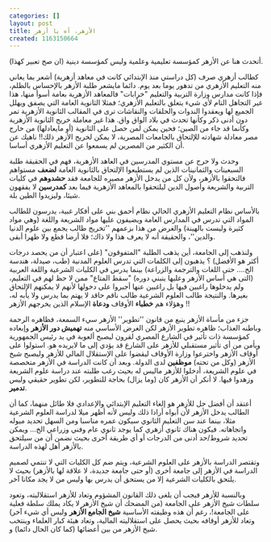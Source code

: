 ```yaml
---
categories: []
layout: post
title: الأزهر، آه يا أزهر
created: 1163150664
---
```

أتحدث هنا عن الأزهر كمؤسسة تعليمية وعلمية وليس كمؤسسة دينية (ان صح تعبير كهذا).

كطالب أزهري صرف (كل دراستي منذ الإبتدائي كانت في معاهد أزهرية) أشعر بما يعاني منه التعليم الأزهري من تدهور يوما بعد يوم. دائما مايشعر طلبة الأزهر بالإحساس بالظلم، فإذا كانت مدارس وزارة التربية والتعليم "خرابات" فالمعاهد الأزهرية بعامة أسوأ منها، هذا غير التجاهل التام لأي شيء يتعلق بالتعليم الأزهري؛ فمثلا الثانوية العامة التي يصفق ويهلل الجميع لها ويعقدوا الندوات والحلقات والنقاشات ترى في المقالب الثانوية الأزهرية تمر دون أدنى ذكر وكأنها تحدث في بلاد الواق واق. هذا غير معاملة خريج الثانوية الأزهرية وكأنما قد جاء من الصين؛ فحين يمكن لمن حصل على الثانوية (أو مايعادلها) من خارج مصر معادلة شهادته للإلتحاق بالجامعات المصرية، لا يمكن لخريج الأزهر ذلك!! ناهيك عن أن الكثير من المصرين لم يسمعوا عن التعليم الأزهري أساسا.

وحدث ولا حرج عن مستوي المدرسين في العاهد الأزهرية، فهم في الحقيقة طلبة السبعينات والثمانينات الذين لم يستطيعوا الإلتحاق بالثانوية العامة __لضعف__ مستواهم فالتحقوا بالأزهر، ولأن كل من يدخل الأزهر مصيره للجامعة فقد __حشدوهم__ في كليات التربية والشريعة وأصول الدين ليلتحقوا بالمعاهد الأزهرية فيما بعد __كمدرسين__ لا يفقهون شيئا، وليزيدوا الطين بلة.

بالأساس نظام التعليم الأزهري الحالي نظام أحمق بني على أفكار غبية، يدرسون للطالب المواد التي تدرس في المدارس العامة ويضيفون عليها مواد الشريعة واللغة (وهي مواد كثيرة وليست بالهينة) والغرض من هذا بزعمهم ''تخريج طالب يجمع بين علوم الدنيا والدين''، والحقيقة أنه لا يعرف هذا ولا ذاك؛ فلا أرضا قطع ولا ظهرا أبقى.

ولنذهب إلى الجامعة، أين يذهب الطلبة "المتفوقون" (على اعتبار أن من يحصد درجات أكثر هو الأفضل) ؟ يذهبون إلى الكلمات التي تدرس العلوم المدنية (طب، صيدلة، هندسة الخ.... حتى اللغات والترجمة والزراعة) بينما يدرس في الكليات الشرعية واللغة العربية (التى هي أساس الأزهر وعليها ينبني دوره) "سقط المتاع" ممن لا حظ لهم في التعليم، ولم يدخلوها راغبين فيها بل راغبين عنها أجبروا على دخولها لأنهم لا يمكنهم الإلتحاق بغيرها. والنتيجة طالب العلوم الشرعية طالب ناقم حاقد لا يهتم بما يدرس ولا يأبه له، وهؤلاء هم __خطباء__ الأوقاف __ودعاة__ الإسلام الذين يخرجهم الأزهر !!

جزء من مأساة الأزهر ينبع من قانون ''تطوير'' الأزهر سيء السمعة، فظاهره الرحمة وباطنه العذاب؛ ظاهره تطوير الأزهر لكن الغرض الأساسي منه __تهميش دور الأزهر__ وإبعاده كمؤسسة ذات تأثير في الشارع المصري لقرون ليصبح ألعوبة في يد رئيس الجمهورية ويأمن من أي تأثير مستقبلي للأزهر على الشارع قد يؤدي إلى ما لايريده هو. استولوا على أوقاف الأزهر واخترعوا وزارة الأوقاف ليقضوا على الإستقلال المالي للأزهر وليصبح شيخ الأزهر (وكل من تحته) __موظفين__ لدى الدولة. وبعد أن كانت الدراسة في الأزهر متخصصة في علوم الشريعة، أدخلوا للأزهر ماليس له بحيث رغب طلبته عند دراسة علوم الشريعة وزهدوا فيها. لا أنكر أن الأزهر كان (وما يزال) بحاجة للتطوير، لكن تطوير حقيقي وليس __تدمير__.

أعتقد أن أفضل حل للأزهر هو إلغاء التعليم الإبتدائي والإعدادي فلا طائل منهما، كما أن الطالب يدخل الأزهر لأن أبواه أرادا ذلك وليس لأنه أظهر ميلا لدراسة العلوم الشرعية مثلا، بينما عند سن التعليم الثانوي سيكون عمره مناسبا ومن السهل تحديد ميوله واتجاهاته. فيكون هناك ثانوي أزهري كما يوجد ثانوي عام وفني وزراعي الخ... ويمكن تحديد شروط/حد أدنى من الدرجات أو أي طريقة أخرى بحيث نضمن أن من سيلتحق بالأزهر أهل لهذه الدراسة.

وتقتصر الدراسة بالأزهر على العلوم الشرعية، ويتم ضم كل الكليات التي لا تنتمي لصميم الدراسة في الأزهر إلى جامعة أخرى (أو حتى جامعة جديدة، لا علاقة لها بالأزهر) بحيث لا يلتحق بالكليات الشرعية إلا من يستحق أن يدرس بها وليس من لا يجد مكانا آخر.

وبالنسبة للأزهر فيجب أن يلغى ذلك القانون المشؤوم وتعاد للأزهر استقلاليته، وتعود سلطات شيخ الأزهر على الجامعة (من المضحك أن شيخ الأزهر لا يكاد يملك سلطة فعلية على الجامعة!، رغم أن هذه وظيفته الأساسية __شيخ الجامع الأزهر__ وليس أي شيء آخر) وتعاد للأزهر أوقافه بحيث يحصل على استقلاليته المالية، وتعاد هيئة كبار العلماء وينتخب شيخ الأزهر من بين أعضائها (كما كان الحال دائما) و.
